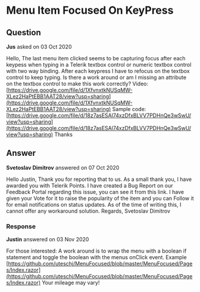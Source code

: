 # Menu Item Focused On KeyPress

## Question

**Jus** asked on 03 Oct 2020

Hello, The last menu item clicked seems to be capturing focus after each keypess when typing in a Telerik textbox control or numeric textbox control with two way binding. After each keypress I have to refocus on the textbox control to keep typing. Is there a work around or am I missing an attribute on the textbox control to make this work correctly? Video: [https://drive.google.com/file/d/1XfvnxtkNUSqMW-XLez2HaPtEBB1AAT28/view?usp=sharing](https://drive.google.com/file/d/1XfvnxtkNUSqMW-XLez2HaPtEBB1AAT28/view?usp=sharing) Sample code: [https://drive.google.com/file/d/18z7asESAl74xzDfxBLVV7PDHnQe3wSwU/view?usp=sharing](https://drive.google.com/file/d/18z7asESAl74xzDfxBLVV7PDHnQe3wSwU/view?usp=sharing) Thanks

## Answer

**Svetoslav Dimitrov** answered on 07 Oct 2020

Hello Justin, Thank you for reporting that to us. As a small thank you, I have awarded you with Telerik Points. I have created a Bug Report on our Feedback Portal regarding this issue, you can see it from this link. I have given your Vote for it to raise the popularity of the item and you can Follow it for email notifications on status updates. As of the time of writing this, I cannot offer any workaround solution. Regards, Svetoslav Dimitrov

### Response

**Justin** answered on 03 Nov 2020

For those interested: A work around is to wrap the menu with a boolean if statement and toggle the boolean with the menus onClick event. Example [https://github.com/uteschj/MenuFocused/blob/master/MenuFocused/Pages/Index.razor](https://github.com/uteschj/MenuFocused/blob/master/MenuFocused/Pages/Index.razor) Your mileage may vary!
